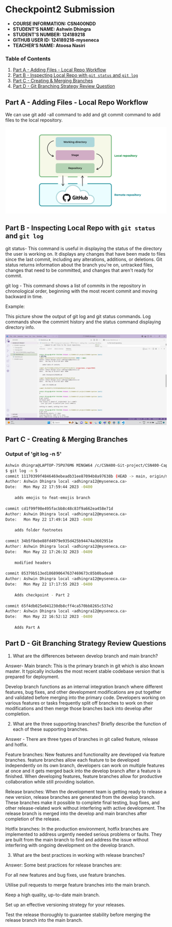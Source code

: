 # Checkpoint2 Submission

- **COURSE INFORMATION: CSN400NDD**
- **STUDENT’S NAME: Ashwin Dhingra**
- **STUDENT'S NUMBER: 124189218**
- **GITHUB USER ID: 124189218-myseneca**
- **TEACHER’S NAME: Atoosa Nasiri**


### Table of Contents
1. [Part A - Adding Files - Local Repo Workflow](#Part-A-Adding-Files-Local-Repo-Workflow)
2. [Part B - Inspecting Local Repo with `git status` and `git log`](#Part-B-Inspecting-Local-Repo-with-`git-status`-and-`git-log`)
3. [Part C - Creating & Merging Branches](#Part-C-Creating-&-Merging-Branches)
4. [Part D - Git Branching Strategy Review Question](#Part-D-Git-Branching-Strategy-Review-Question)


## Part A - Adding Files - Local Repo Workflow

We can use git add -all command to add and git commit command to add files to the local repository.

<img src="16412576933806_image30.png" alt="image" title="image">

## Part B - Inspecting Local Repo with `git status` and `git log`

git status- This command is useful in displaying the status of the directory the user is working on. It displays any changes that have been made to files since the last commit, including any alterations, additions, or deletions. Git status returns information about the branch you're on, untracked files, changes that need to be committed, and changes that aren't ready for commit.


git log - This command shows a list of commits in the repository in chronological order, beginning with the most recent commit and moving backward in time.

Example:

This picture show the output of git log and git status commands. Log commands show the commint history and the status command displaying directory info.


<img src="Screenshot (74).png" alt="image" title="image">

## Part C - Creating & Merging Branches

### Output of 'git log -n 5'
```bash
Ashwin dhingra@LAPTOP-75PU76M6 MINGW64 /c/CSN400-Git-project/CSN400-Capstone (main)
$ git log -n 5
commit 11170399f4846469ebeadb31ee87094b8a97638b (HEAD -> main, origin/main, origin/feat-emojis, origin/HEAD, feat-emojis)
Author: Ashwin Dhingra local <adhingra12@myseneca.ca>
Date:   Mon May 22 17:59:44 2023 -0400

    adds emojis to feat-emojis branch

commit cd1f99f98e495facbb8c48c83f9a662ea458e71d
Author: Ashwin Dhingra local <adhingra12@myseneca.ca>
Date:   Mon May 22 17:49:14 2023 -0400

    adds folder footnotes

commit 34b5f8ebe88fd4979e935d425b94474a3602951e
Author: Ashwin Dhingra local <adhingra12@myseneca.ca>
Date:   Mon May 22 17:26:32 2023 -0400

    modified headers

commit 85379b513ed186890647637469673c85b0badea0
Author: Ashwin Dhingra local <adhingra12@myseneca.ca>
Date:   Mon May 22 17:17:55 2023 -0400

    Adds checkpoint - Part 2

commit 65f4db025e041230db8cff4ca570bb8265c537e2
Author: Ashwin Dhingra local <adhingra12@myseneca.ca>
Date:   Mon May 22 16:52:12 2023 -0400

    Adds Part A

```

## Part D - Git Branching Strategy Review Questions

1. What are the differences between develop branch and main branch?

Answer-
Main branch: This is the primary branch in git which is also known master. It typically includes the most recent stable codebase version that is prepared for deployment.

Develop branch functions as an internal integration branch where different features, bug fixes, and other development modifications are put together and validated before merging into the primary code. Developers working on various features or tasks frequently split off branches  to work on their modifications and then merge those branches back into develop after completion.


2. What are the three supporting branches? Briefly describe the function of each of these supporting branches.

Answer - There are three types of branches in git called feature, release and hotfix.

Feature branches: New features and functionality are developed via feature branches. feature branches allow each feature to be developed independently on its own branch, developers can work on multiple features at once and it gets merged back into the develop branch after a feature is finished. When developing features, feature branches allow for productive collaboration while still providing isolation. 

Release branches: When the development team is getting ready to release a new version, release branches are generated from the develop branch. These branches make it possible to complete final testing, bug fixes, and other release-related work without interfering with active development. The release branch is merged into the develop and main branches after completion of the release. 

Hotfix branches: In the production environment, hotfix branches are implemented to address urgently needed serious problems or faults. They are built from the main branch to find and address the issue without interfering with ongoing development on the develop branch.

3. What are the best practices in working with release branches?

Answer: Some best practices for release branches are: 

For all new features and bug fixes, use feature branches.

Utilise pull requests to merge feature branches into the main branch.

Keep a high quality, up-to-date main branch.

Set up an effective versioning strategy for your releases. 

Test the release thoroughly to guarantee stability before merging the release branch into the main branch.
